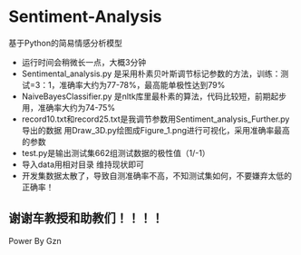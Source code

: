 # Sentiment-Analysis
基于Python的简易情感分析模型
- 运行时间会稍微长一点，大概3分钟
- Sentimental_analysis.py 是采用朴素贝叶斯调节标记参数的方法，训练：测试=3：1，准确率大约为77-78%，最高能单极性达到79%
- NaiveBayesClassifier.py 是nltk库里最朴素的算法，代码比较短，前期起步用，准确率大约为74-75%
- record10.txt和record25.txt是我调节参数用Sentiment_analysis_Further.py导出的数据
用Draw_3D.py绘图成Figure_1.png进行可视化，采用准确率最高的参数
- test.py是输出测试集662组测试数据的极性值（1/-1）
- 导入data用相对目录 维持现状即可
- 开发集数据太散了，导致自测准确率不高，不知测试集如何，不要嫌弃太低的正确率！

## 谢谢车教授和助教们！！！！
Power By Gzn
